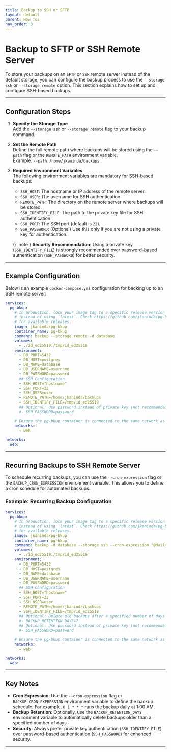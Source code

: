 ```yaml
---
title: Backup to SSH or SFTP
layout: default
parent: How Tos
nav_order: 3
---
```

# Backup to SFTP or SSH Remote Server

To store your backups on an `SFTP` or `SSH` remote server instead of the default storage, you can configure the backup process to use the `--storage ssh` or `--storage remote` option.
This section explains how to set up and configure SSH-based backups.

---

## Configuration Steps

1. **Specify the Storage Type**  
   Add the `--storage ssh` or `--storage remote` flag to your backup command.

2. **Set the Remote Path**  
   Define the full remote path where backups will be stored using the `--path` flag or the `REMOTE_PATH` environment variable.  
   Example: `--path /home/jkaninda/backups`.

3. **Required Environment Variables**  
   The following environment variables are mandatory for SSH-based backups:

    - `SSH_HOST`: The hostname or IP address of the remote server.
    - `SSH_USER`: The username for SSH authentication.
    - `REMOTE_PATH`: The directory on the remote server where backups will be stored.
    - `SSH_IDENTIFY_FILE`: The path to the private key file for SSH authentication.
    - `SSH_PORT`: The SSH port (default is `22`).
    - `SSH_PASSWORD`: (Optional) Use this only if you are not using a private key for authentication.

   {: .note }
   **Security Recommendation**: Using a private key (`SSH_IDENTIFY_FILE`) is strongly recommended over password-based authentication (`SSH_PASSWORD`) for better security.

---

## Example Configuration

Below is an example `docker-compose.yml` configuration for backing up to an SSH remote server:

```yaml
services:
  pg-bkup:
    # In production, lock your image tag to a specific release version
    # instead of using `latest`. Check https://github.com/jkaninda/pg-bkup/releases
    # for available releases.
    image: jkaninda/pg-bkup
    container_name: pg-bkup
    command: backup --storage remote -d database
    volumes:
      - ./id_ed25519:/tmp/id_ed25519
    environment:
      - DB_PORT=5432
      - DB_HOST=postgres
      - DB_NAME=database
      - DB_USERNAME=username
      - DB_PASSWORD=password
      ## SSH Configuration
      - SSH_HOST="hostname"
      - SSH_PORT=22
      - SSH_USER=user
      - REMOTE_PATH=/home/jkaninda/backups
      - SSH_IDENTIFY_FILE=/tmp/id_ed25519
      ## Optional: Use password instead of private key (not recommended)
      #- SSH_PASSWORD=password

    # Ensure the pg-bkup container is connected to the same network as your database
    networks:
      - web

networks:
  web:
```

---

## Recurring Backups to SSH Remote Server

To schedule recurring backups, you can use the `--cron-expression` flag or the `BACKUP_CRON_EXPRESSION` environment variable. 
This allows you to define a cron schedule for automated backups.

### Example: Recurring Backup Configuration

```yaml
services:
  pg-bkup:
    # In production, lock your image tag to a specific release version
    # instead of using `latest`. Check https://github.com/jkaninda/pg-bkup/releases
    # for available releases.
    image: jkaninda/pg-bkup
    container_name: pg-bkup
    command: backup -d database --storage ssh --cron-expression "@daily"
    volumes:
      - ./id_ed25519:/tmp/id_ed25519
    environment:
      - DB_PORT=5432
      - DB_HOST=postgres
      - DB_NAME=database
      - DB_USERNAME=username
      - DB_PASSWORD=password
      ## SSH Configuration
      - SSH_HOST="hostname"
      - SSH_PORT=22
      - SSH_USER=user
      - REMOTE_PATH=/home/jkaninda/backups
      - SSH_IDENTIFY_FILE=/tmp/id_ed25519
      ## Optional: Delete old backups after a specified number of days
      #- BACKUP_RETENTION_DAYS=7
      ## Optional: Use password instead of private key (not recommended)
      #- SSH_PASSWORD=password

    # Ensure the pg-bkup container is connected to the same network as your database
    networks:
      - web

networks:
  web:
```

---

## Key Notes

- **Cron Expression**: Use the `--cron-expression` flag or `BACKUP_CRON_EXPRESSION` environment variable to define the backup schedule. For example, `0 1 * * *` runs the backup daily at 1:00 AM.
- **Backup Retention**: Optionally, use the `BACKUP_RETENTION_DAYS` environment variable to automatically delete backups older than a specified number of days.
- **Security**: Always prefer private key authentication (`SSH_IDENTIFY_FILE`) over password-based authentication (`SSH_PASSWORD`) for enhanced security.

---